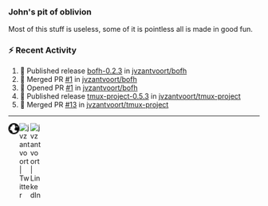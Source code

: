 ### John's pit of oblivion

Most of this stuff is useless, some of it is pointless all is made in good fun.

### :zap: Recent Activity

<!--START_SECTION:activity-->
1. 🚀 Published release [bofh-0.2.3](https://github.com/jvzantvoort/bofh/releases/tag/bofh-0.2.3) in [jvzantvoort/bofh](https://github.com/jvzantvoort/bofh)
2. 🎉 Merged PR [#1](https://github.com/jvzantvoort/bofh/pull/1) in [jvzantvoort/bofh](https://github.com/jvzantvoort/bofh)
3. 💪 Opened PR [#1](https://github.com/jvzantvoort/bofh/pull/1) in [jvzantvoort/bofh](https://github.com/jvzantvoort/bofh)
4. 🚀 Published release [tmux-project-0.5.3](https://github.com/jvzantvoort/tmux-project/releases/tag/tmux-project-0.5.3) in [jvzantvoort/tmux-project](https://github.com/jvzantvoort/tmux-project)
5. 🎉 Merged PR [#13](https://github.com/jvzantvoort/tmux-project/pull/13) in [jvzantvoort/tmux-project](https://github.com/jvzantvoort/tmux-project)
<!--END_SECTION:activity-->

---

[<img align="left" alt="jvzantvoort.org" width="22px" src="https://raw.githubusercontent.com/iconic/open-iconic/master/svg/globe.svg" />][website]
[<img align="left" alt="jvzantvoort | Twitter" width="22px" src="https://cdn.jsdelivr.net/npm/simple-icons@v3/icons/twitter.svg" />][twitter]
[<img align="left" alt="jvzantvoort | LinkedIn" width="22px" src="https://cdn.jsdelivr.net/npm/simple-icons@v3/icons/linkedin.svg" />][linkedin]


[website]: https://vanzantvoort.org/
[twitter]: https://twitter.com/jvanzantvoort
[linkedin]: https://www.linkedin.com/in/johnvanzantvoort/
